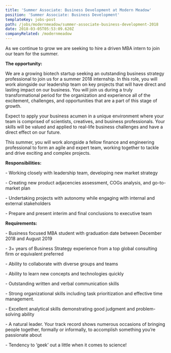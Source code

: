```yaml
---
title: 'Summer Associate: Business Development at Modern Meadow'
position: 'Summer Associate: Business Development'
templateKey: jobs-post
path: /jobs/modernmeadow/summer-associate-business-development-2018
date: 2018-03-05T05:53:09.620Z
companyRelated: /modernmeadow
---
```

As we continue to grow we are seeking to hire a driven MBA intern to join our team for the summer.

**The opportunity:**

We are a growing biotech startup seeking an outstanding business strategy professional to join us for a summer 2018 internship. In this role, you will work alongside our leadership team on key projects that will have direct and lasting impact on our business. You will join us during a truly transformational period for the organization and experience all of the excitement, challenges, and opportunities that are a part of this stage of growth.

Expect to apply your business acumen in a unique environment where your team is comprised of scientists, creatives, and business professionals. Your skills will be valued and applied to real-life business challenges and have a direct effect on our future.

This summer, you will work alongside a fellow finance and engineering professional to form an agile and expert team, working together to tackle and drive exciting and complex projects.



**Responsibilities:**

\- Working closely with leadership team, developing new market strategy

\- Creating new product adjacencies assessment, COGs analysis, and go-to-market plan

\- Undertaking projects with autonomy while engaging with internal and external stakeholders

\- Prepare and present interim and final conclusions to executive team



**Requirements:**

\- Business focused MBA student with graduation date between December 2018 and August 2019

\- 3+ years of Business Strategy experience from a top global consulting firm or equivalent preferred

\- Ability to collaborate with diverse groups and teams

\- Ability to learn new concepts and technologies quickly

\- Outstanding written and verbal communication skills

\- Strong organizational skills including task prioritization and effective time management.

\- Excellent analytical skills demonstrating good judgment and problem-solving ability

\- A natural leader. Your track record shows numerous occasions of bringing people together, formally or informally, to accomplish something you’re passionate about

\- Tendency to ‘geek’ out a little when it comes to science!
